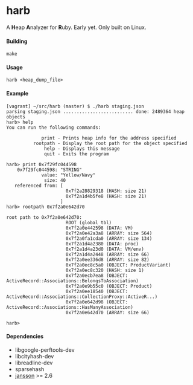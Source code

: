 # harb

A **H**eap **A**nalyzer for **R**uby. Early yet. Only built on Linux.

#### Building
`make`

#### Usage
`harb <heap_dump_file>`

#### Example

```
[vagrant] ~/src/harb (master) $ ./harb staging.json
parsing staging.json .......................... done: 2489364 heap objects
harb> help
You can run the following commands:

             print - Prints heap info for the address specified
          rootpath - Display the root path for the object specified
              help - Displays this message
              quit - Exits the program

harb> print 0x7f29fc044598
    0x7f29fc044598: "STRING"
             value: "Yellow/Navy"
              size: 40
   referenced from: [
                      0x7f2a28829318 (HASH: size 21)
                      0x7f2a1d4b5fe8 (HASH: size 21)
                    ]
harb> rootpath 0x7f2a0e642d70

root path to 0x7f2a0e642d70:
                      ROOT (global_tbl)
                      0x7f2a0e442598 (DATA: VM)
                      0x7f2a0e42a3a8 (ARRAY: size 564)
                      0x7f2a0fa1cda0 (ARRAY: size 134)
                      0x7f2a1d4a2380 (DATA: proc)
                      0x7f2a1d4a23d0 (DATA: VM/env)
                      0x7f2a1d4a2448 (ARRAY: size 66)
                      0x7f2a0ee336d8 (ARRAY: size 82)
                      0x7f2a0ec8c5a0 (OBJECT: ProductVariant)
                      0x7f2a0ec8c320 (HASH: size 1)
                      0x7f2a0ecb7ea8 (OBJECT: ActiveRecord::Associations::BelongsToAssociation)
                      0x7f2a0e9b55c0 (OBJECT: Product)
                      0x7f2a0ee18540 (OBJECT: ActiveRecord::Associations::CollectionProxy::ActiveR...)
                      0x7f2a0e642d98 (OBJECT: ActiveRecord::Associations::HasManyAssociation)
                      0x7f2a0e642d70 (ARRAY: size 66)

harb>
```

#### Dependencies
- libgoogle-perftools-dev
- libcityhash-dev
- libreadline-dev
- sparsehash
- [jansson](https://github.com/akheron/jansson) >= 2.6
